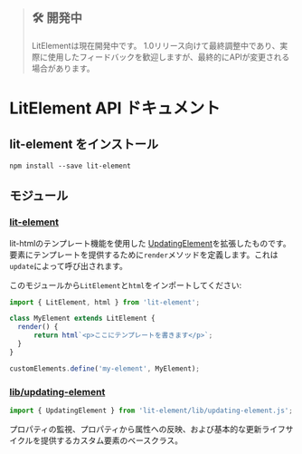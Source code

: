 > ## 🛠 開発中
> LitElementは現在開発中です。 1.0リリース向けて最終調整中であり、実際に使用したフィードバックを歓迎しますが、最終的にAPIが変更される場合があります。

<!-- original:
> ## 🛠 Status: In Development
> LitElement is currently in development. It's on the fast track to a 1.0 release, so we encourage you to use it and give us your feedback, but there are things that haven't been finalized yet and you can expect some changes.

# LitElement API Documentation

## Install lit-element

```
npm install --save lit-element
```

## Modules

### [lit-element](/api/modules/_lit_element_.html)

Extends [UpdatingElement](#lib-updating-element) to include lit-html templating. Users define a `render` method to provide an element template, which is called when required by `update`.

Import `LitElement` and `html` from this module to create a component:

```js
import { LitElement, html } from 'lit-element';

class MyElement extends LitElement {
  render() {
      return html`<p>your template here</p>`;
  }
}

customElements.define('my-element', MyElement);
```

### [lib/updating-element](/api/modules/_lib_updating_element_.html)

```js
import { UpdatingElement } from 'lit-element/lib/updating-element.js';
```

Custom Element base class that supports declaring observable properties, reflecting attributes to properties, and the core update lifecycle methods.
-->

# LitElement API ドキュメント

## lit-element をインストール

```
npm install --save lit-element
```

## モジュール

### [lit-element](/api/modules/_lit_element_.html)

lit-htmlのテンプレート機能を使用した [UpdatingElement](#lib-updating-element)を拡張したものです。要素にテンプレートを提供するために`render`メソッドを定義します。これは`update`によって呼び出されます。

このモジュールから`LitElement`と`html`をインポートしてください:

```js
import { LitElement, html } from 'lit-element';

class MyElement extends LitElement {
  render() {
      return html`<p>ここにテンプレートを書きます</p>`;
  }
}

customElements.define('my-element', MyElement);
```

### [lib/updating-element](/api/modules/_lib_updating_element_.html)

```js
import { UpdatingElement } from 'lit-element/lib/updating-element.js';
```

プロパティの監視、プロパティから属性への反映、および基本的な更新ライフサイクルを提供するカスタム要素のベースクラス。
